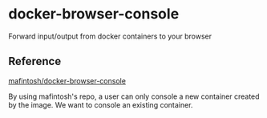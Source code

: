 # docker-browser-console

Forward input/output from docker containers to your browser


## Reference
[mafintosh/docker-browser-console](https://github.com/mafintosh/docker-browser-console)

By using mafintosh's repo, a user can only console a new container created by the image.
We want to console an existing container.
